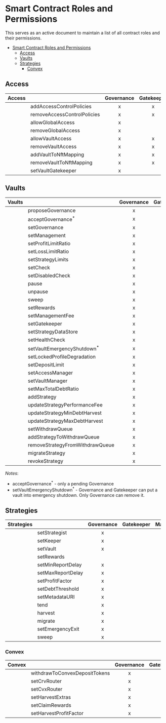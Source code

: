 # Smart Contract Roles and Permissions

This serves as an active document to maintain a list of all contract roles and their permissions.

- [Smart Contract Roles and Permissions](#smart-contract-roles-and-permissions)
  - [Access](#access)
  - [Vaults](#vaults)
  - [Strategies](#strategies)
    - [Convex](#convex)

## Access

| Access |                             | Governance | Gatekeeper | Manager | Strategist | Keeper |
| ------ | --------------------------- | :--------: | :--------: | :-----: | :--------: | :----: |
|        | addAccessControlPolicies    |     x      |     x      |         |            |        |
|        | removeAccessControlPolicies |     x      |     x      |         |            |        |
|        | allowGlobalAccess           |     x      |            |         |            |        |
|        | removeGlobalAccess          |     x      |            |         |            |        |
|        | allowVaultAccess            |     x      |     x      |         |            |        |
|        | removeVaultAccess           |     x      |     x      |         |            |        |
|        | addVaultToNftMapping        |     x      |     x      |         |            |        |
|        | removeVaultToNftMapping     |     x      |     x      |         |            |        |
|        | setVaultGatekeeper          |     x      |            |         |            |        |

## Vaults

| Vaults |                                        | Governance | Gatekeeper | Manager | Strategist | Keeper |
| ------ | -------------------------------------- | :--------: | :--------: | :-----: | :--------: | :----: |
|        | proposeGovernance                      |     x      |            |         |            |        |
|        | acceptGovernance<sup>\*</sup>          |     x      |            |         |            |        |
|        | setGovernance                          |     x      |            |         |            |        |
|        | setManagement                          |     x      |            |         |            |        |
|        | setProfitLimitRatio                    |     x      |            |    x    |            |        |
|        | setLossLimitRatio                      |     x      |            |    x    |            |        |
|        | setStrategyLimits                      |     x      |            |    x    |            |        |
|        | setCheck                               |     x      |            |    x    |            |        |
|        | setDisabledCheck                       |     x      |            |    x    |            |        |
|        | pause                                  |     x      |     x      |         |            |        |
|        | unpause                                |     x      |            |         |            |        |
|        | sweep                                  |     x      |            |         |            |        |
|        | setRewards                             |     x      |            |         |            |        |
|        | setManagementFee                       |     x      |            |         |            |        |
|        | setGatekeeper                          |     x      |            |         |            |        |
|        | setStrategyDataStore                   |     x      |            |         |            |        |
|        | setHealthCheck                         |     x      |     x      |         |            |        |
|        | setVaultEmergencyShutdown<sup>\*</sup> |     x      |     x      |         |            |        |
|        | setLockedProfileDegradation            |     x      |            |         |            |        |
|        | setDepositLimit                        |     x      |     x      |         |            |        |
|        | setAccessManager                       |     x      |     x      |         |            |        |
|        | setVaultManager                        |     x      |            |         |            |        |
|        | setMaxTotalDebtRatio                   |     x      |            |    x    |            |        |
|        | addStrategy                            |     x      |            |    x    |            |        |
|        | updateStrategyPerformanceFee           |     x      |            |    x    |            |        |
|        | updateStrategyMinDebtHarvest           |     x      |            |    x    |            |        |
|        | updateStrategyMaxDebtHarvest           |     x      |            |    x    |            |        |
|        | setWithdrawQueue                       |     x      |            |    x    |            |        |
|        | addStrategyToWithdrawQueue             |     x      |            |    x    |            |        |
|        | removeStrategyFromWithdrawQueue        |     x      |            |    x    |            |        |
|        | migrateStrategy                        |     x      |            |         |            |        |
|        | revokeStrategy                         |     x      |            |    x    |            |        |

_Notes_:

- acceptGovernance<sup>\*</sup> - only a pending Governance
- setVaultEmergencyShutdown<sup>\*</sup> - Governance and Gatekeeper can put a vault into emergency shutdown. Only Governance can remove it.

## Strategies

| Strategies |                   | Governance | Gatekeeper | Manager | Strategist | Harvester |
| ---------- | ----------------- | :--------: | :--------: | :-----: | :--------: | :-------: |
|            | setStrategist     |     x      |            |         |     x      |           |
|            | setKeeper         |     x      |            |         |     x      |           |
|            | setVault          |     x      |            |         |     x      |           |
|            | setRewards        |            |            |         |     x      |           |
|            | setMinReportDelay |     x      |            |         |     x      |           |
|            | setMaxReportDelay |     x      |            |         |     x      |           |
|            | setProfitFactor   |     x      |            |         |     x      |           |
|            | setDebtThreshold  |     x      |            |         |     x      |           |
|            | setMetadataURI    |     x      |            |         |     x      |           |
|            | tend              |     x      |            |         |     x      |     x     |
|            | harvest           |     x      |            |         |     x      |     x     |
|            | migrate           |     x      |            |         |            |           |
|            | setEmergencyExit  |     x      |            |         |     x      |           |
|            | sweep             |     x      |            |         |            |           |

### Convex

| Convex |                               | Governance | Gatekeeper | Manager | Strategist | Keeper |
| ------ | ----------------------------- | :--------: | :--------: | :-----: | :--------: | :----: |
|        | withdrawToConvexDepositTokens |     x      |            |         |     x      |        |
|        | setCrvRouter                  |     x      |            |         |     x      |        |
|        | setCvxRouter                  |     x      |            |         |     x      |        |
|        | setHarvestExtras              |     x      |            |         |     x      |        |
|        | setClaimRewards               |     x      |            |         |     x      |        |
|        | setHarvestProfitFactor        |     x      |            |         |     x      |        |
